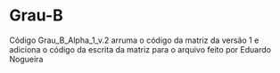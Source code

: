 # Grau-B

Código Grau_B_Alpha_1_v.2 arruma o código da matriz da versão 1 e adiciona o código da escrita da matriz para o arquivo feito por Eduardo Nogueira
